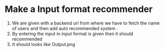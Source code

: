 # Make a Input format recommender

1. We are given with a backend url from where we have to fetch the name of users and then add auto recommended system .
2. By entering the input in input format is given then it should recommended
3. It should looks like Output.png
